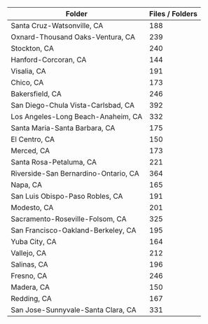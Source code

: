 | Folder                               |   Files / Folders |
|--------------------------------------|-------------------|
| Santa Cruz-Watsonville, CA           |               188 |
| Oxnard-Thousand Oaks-Ventura, CA     |               239 |
| Stockton, CA                         |               240 |
| Hanford-Corcoran, CA                 |               144 |
| Visalia, CA                          |               191 |
| Chico, CA                            |               173 |
| Bakersfield, CA                      |               246 |
| San Diego-Chula Vista-Carlsbad, CA   |               392 |
| Los Angeles-Long Beach-Anaheim, CA   |               332 |
| Santa Maria-Santa Barbara, CA        |               175 |
| El Centro, CA                        |               150 |
| Merced, CA                           |               173 |
| Santa Rosa-Petaluma, CA              |               221 |
| Riverside-San Bernardino-Ontario, CA |               364 |
| Napa, CA                             |               165 |
| San Luis Obispo-Paso Robles, CA      |               191 |
| Modesto, CA                          |               201 |
| Sacramento-Roseville-Folsom, CA      |               325 |
| San Francisco-Oakland-Berkeley, CA   |               195 |
| Yuba City, CA                        |               164 |
| Vallejo, CA                          |               212 |
| Salinas, CA                          |               196 |
| Fresno, CA                           |               246 |
| Madera, CA                           |               150 |
| Redding, CA                          |               167 |
| San Jose-Sunnyvale-Santa Clara, CA   |               331 |